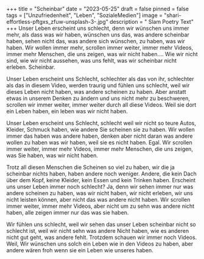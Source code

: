 +++
title = "Scheinbar"
date = "2023-05-25"
draft = false
pinned = false
tags = ["Unzufriedenheit", "Leben", "SozialeMedien"]
image = "shari-effortless-pftgxs_zfuw-unsplash-3-.jpg"
description = " Slam Poetry Text"
+++
Unser Leben erscheint uns schlecht, denn wir wünschen uns immer mehr, als dass was wir haben, wünschen uns das, was andere scheinbar haben, sehen nicht das, was andere sich wünschen, zu haben, was wir haben. Wir wollen immer mehr, scrollen immer weiter, immer mehr Videos, immer mehr Menschen, die uns zeigen, was wir nicht haben…. Wie wir nicht sind, wie wir nicht aussehen, was uns fehlt, was wir scheinbar nicht erleben. Scheinbar.

Unser Leben erscheint uns Schlecht, schlechter als das von ihr, schlechter als das in diesem Video, werden traurig und fühlen uns schlecht, weil wir dieses Leben nicht haben, was andere scheinen zu haben. Aber anstatt etwas in unserem Denken zu ändern und uns nicht mehr zu beschweren, scrollen wir immer weiter, immer weiter durch all diese Videos. Weil sie dort ein Leben haben, ein leben was wir nicht haben.

Unser Leben erscheint uns Schlecht, schlecht weil wir nicht so teure Autos, Kleider, Schmuck haben, wie andere Sie scheinen sie zu haben. Wir wollen immer das haben was andere haben, denken aber nicht daran was andere wollen zu haben was wir haben, weil sie es nicht haben. Egal. Wir scrollen immer weiter, immer mehr Videos, immer mehr Menschen, die uns zeigen, was Sie haben, was wir nicht haben.

Trotz all diesen Menschen die Scheinen so viel zu haben, wir die ja scheinbar nichts haben, haben andere noch weniger. Andere, die kein Dach über dem Kopf, keine Kleider, kein Essen und kein Trinken haben. Erscheint uns unser Leben immer noch schlecht? Ja, denn wir sehen immer nur was andere scheinen zu haben, was wir nicht haben, wir nicht erleben, wir uns nicht leisten können, aber nicht das was andere nicht haben. Wir scrollen immer weiter, immer mehr Videos, aber nicht um zu sehn was andere nicht haben, alle zeigen immer nur das was sie haben.

Wir fühlen uns schlecht, weil wir sehen das unser Leben scheinbar nicht so schlecht ist, weil wir nicht sehn was andere Nicht haben, wie es anderen nicht gut geht, was andere fehlt. Trotzdem schauen wir immer noch Videos. Weil, Wir wünschen uns solch ein Leben wie in den Videos zu haben, aber andere wären froh wenn sie ein Leben wie unseres haben.